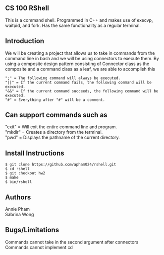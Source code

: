 ## CS 100 RShell
This is a command shell. Programmed in C++ and makes use of execvp, waitpid, and fork.
Has the same functionality as a regular terminal.

## Introduction
We will be creating a project that allows us to take in commands from the 
command line in bash and we will be using connectors to execute them. By using a composite
design pattern consisting of Connector class as the composite and a command class as a leaf,
we are able to accomplish this

    ";" = The following command will always be executed.
    "||" = If the current command fails, the following command will be executed.
    "&&" = If the current command succeeds, the following command will be executed.
    "#" = Everything after "#" will be a comment.

## Can support commands such as
"exit" = Will exit the entire command line and program.<br />
"mkdir" = Creates a directory from the terminal.<br />
"pwd" = Displays the pathname of the current directory. <br />

## Install Instructions
    $ git clone https://github.com/apham024/rshell.git
    $ cd rshell
    $ git checkout hw2
    $ make
    $ bin/rshell
    
## Authors
Annie Pham <br />
Sabrina Wong
    
## Bugs/Limitations
Commands cannot take in the second argument after connectors <br />
Commands cannot implement cd <br />
